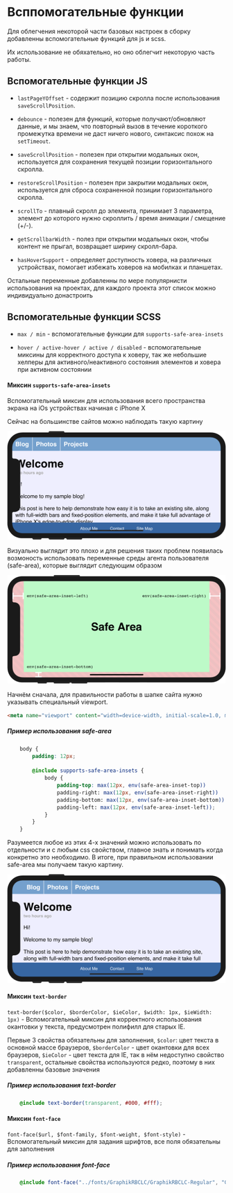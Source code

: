 # Всппомогательные функции

Для облегчения некоторой части базовых настроек в сборку добавленны вспомогательные функций для js и scss.

Их использование не обяхательно, но оно облегчит некоторую часть работы.

## Вспомогательные функции JS

- `lastPageYOffset` - содержит позицию скролла после использования `saveScrollPosition`.

- `debounce` - полезен для функций, которые получают/обновляют данные, и мы знаем, что повторный вызов в течение короткого промежутка времени не даст ничего нового, синтаксис похож на `setTimeout`.

- `saveScrollPosition` - полезен при открытии модальных окон, используется для сохранения текущей позиции горизонтального скролла.

- `restoreScrollPosition` - полезен при закрытии модальных окон, используется для сброса сохраненной позиции горизонтального скролла.

- `scrollTo` - плавный скролл до элемента, принимает 3 параметра, элемент до которого нужно скроллить / время анимации / смещение (+/-).

- `getScrollbarWidth` - полез при открытии модальных окон, чтобы контент не прыгал, возвращает ширину скролл-бара.

- `hasHoverSupport` - определяет доступность ховера, на различных устройствах, помогает избежать ховеров на мобилках и планшетах.

Остальные переменные добавленны по мере популярнисти использования на проектах, для каждого проекта этот список можно индивидуально донастроить

## Вспомогательные функции SCSS

- `max / min` - вспомогательные функции для `supports-safe-area-insets`

- `hover / active-hover / active / disabled` - вспомогательные миксины для корректного доступа к ховеру, так же небольшие хелперы для активного/неактивного состояния элементов и ховера при активном состоянии

#### Миксин `supports-safe-area-insets`

Вспомогательный миксин для использования всего пространства экрана на iOs устройствах начиная с iPhone X

Сейчас на большинстве сайтов можно наблюдать такую картину

![safe-area error](images/29/safe-areas-error.png)

Визуально выглядит это плохо и для решения таких проблем появилась возмоность использовать переменные среды агента пользователя (safe-area), которые выглядит следующим образом

![safe-area true](images/29/safe-areas.png)

Начнём сначала, для правильности работы в шапке сайта нужно указывать специальный viewport.

```html
<meta name="viewport" content="width=device-width, initial-scale=1.0, maximum-scale=1.0, viewport-fit=cover">
```

##### Пример использования safe-area
```scss
    body {
        padding: 12px;

        @include supports-safe-area-insets {
            body {
                padding-top: max(12px, env(safe-area-inset-top))
                padding-right: max(12px, env(safe-area-inset-right))
                padding-bottom: max(12px, env(safe-area-inset-bottom))
                padding-left: max(12px, env(safe-area-inset-left));
            }
        }
    }
```

Разумеется любое из этих 4-х значений можно использовать по отдельности и с любым css свойством, главное знать и понимать когда конкретно это необходимо.
В итоге, при правильном использовании safe-area мы получаем такую картину.

![safe-area success](images/29/safe-areas-success.png)

#### Миксин `text-border`

`text-border($color, $borderColor, $ieColor, $width: 1px, $ieWidth: 1px)` - Вспомогательный миксин для корректного использования окантовки у текста, предусмотрен полифилл для старых IE.

Первые 3 свойства обязательны для заполнения, `$color`: цвет текста в основной массе браузеров, `$borderColor` - цвет окантовки для всех браузеров, `$ieColor` - цвет текста для IE, так в нём недоступно свойство `transparent`, остальные свойства используются редко, поэтому в них добавленны базовые значения

##### Пример использования text-border
```scss
    @include text-border(transparent, #000, #fff);
```

#### Миксин `font-face`

`font-face($url, $font-family, $font-weight, $font-style)` - Вспомогательный миксин для задания шрифтов, все поля обязательны для заполнения

##### Пример использования font-face
```scss
    @include font-face("../fonts/GraphikRBCLC/GraphikRBCLC-Regular", "GraphikRBCLC", 400, normal);
```
